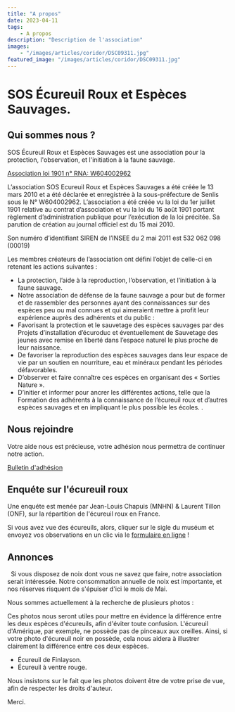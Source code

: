```yaml
---
title: "A propos"
date: 2023-04-11
tags: 
    - A propos
description: "Description de l'association"
images:
    - "/images/articles/coridor/DSC09311.jpg"
featured_image: "/images/articles/coridor/DSC09311.jpg"
---
```


# SOS Écureuil Roux et Espèces Sauvages.
 
## Qui sommes nous ?

SOS Écureuil Roux et Espèces Sauvages est une association pour la protection, l'observation, et l'initiation à la faune sauvage.

[Association loi 1901 n° RNA: W604002962](/documents/association/Statuts%20Association%20Loi%201901%20vresion%202-1.pdf)

L’association SOS Ecureuil Roux et Espèces Sauvages a été créée le 13 mars 2010 et a été déclarée et enregistrée à la sous-préfecture de Senlis sous le N° W604002962. L’association a été créée vu la loi du 1er juillet 1901 relative au contrat d’association et vu la loi du 16 août 1901 portant règlement d’administration publique pour l’exécution de la loi précitée. Sa parution de création au journal officiel est du 15 mai 2010.

Son numéro d’identifiant SIREN de l’INSEE du 2 mai 2011 est 532 062 098 (00019)

Les membres créateurs de l’association ont défini l’objet de celle-ci en retenant les actions suivantes :

- La protection, l’aide à la reproduction, l’observation, et l’initiation à la faune sauvage.
- Notre association de défense de la faune sauvage a pour but de former et de rassembler des personnes ayant des connaissances sur des espèces peu ou mal connues et qui aimeraient mettre à profit leur expérience auprès des adhérents et du public : 
- Favorisant la protection et le sauvetage des espèces sauvages par des 
Projets d’installation d’écuroduc et éventuellement de Sauvetage des jeunes avec remise en liberté dans l’espace naturel le plus proche de leur naissance.
- De favoriser la reproduction des espèces sauvages dans leur espace de vie par un soutien en nourriture, eau et minéraux pendant les périodes défavorables.
- D’observer et faire connaître ces espèces en organisant des « Sorties Nature ».
- D’initier et informer pour ancrer les différentes actions, telle que la Formation des adhérents à la connaissance de l’écureuil roux et d’autres espèces sauvages et en impliquant le plus possible les écoles.
.
 
## Nous rejoindre

Votre aide nous est précieuse, votre adhésion nous permettra de continuer notre action. 

[Bulletin d'adhésion](documents/association/bulletin%20d'adhesion%20201_.pdf) 


## Enquéte sur l'écureuil roux
Une enquéte est menée par Jean-Louis Chapuis (MNHN) & Laurent Tillon (ONF), sur la répartition de l'écureuil roux en France. 

Si vous avez vue des écureuils, alors, cliquer sur le sigle du muséum et envoyez vos observations en un clic via le [formulaire en ligne](http://ecureuils.mnhn.fr/enquete-nationale) ! 

## Annonces
   
Si vous disposez de noix dont vous ne savez que faire, notre association serait intéressée. Notre consommation annuelle de noix est importante, et nos réserves risquent de s'épuiser d'ici le mois de Mai.

Nous sommes actuellement à la recherche de plusieurs photos :

Ces photos nous seront utiles pour mettre en évidence la différence entre les deux espèces d'écureuils, afin d'éviter toute confusion. L'écureuil d'Amérique, par exemple, ne possède pas de pinceaux aux oreilles. Ainsi, si votre photo d'écureuil noir en possède, cela nous aidera à illustrer clairement la différence entre ces deux espèces.

- Écureuil de Finlayson.
- Écureuil à ventre rouge.

Nous insistons sur le fait que les photos doivent être de votre prise de vue, afin de respecter les droits d'auteur.

Merci.
